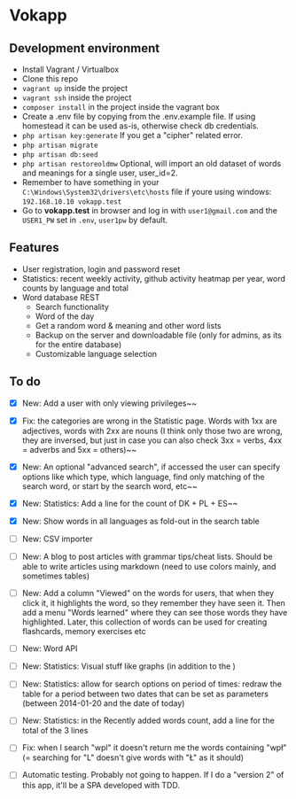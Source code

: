 # Vokapp

## Development environment
* Install Vagrant / Virtualbox
* Clone this repo
* `vagrant up` inside the project
* `vagrant ssh` inside the project
* `composer install` in the project inside the vagrant box
* Create a .env file by copying from the .env.example file. If using homestead it can be used as-is, otherwise check db credentials.
* `php artisan key:generate` If you get a "cipher" related error.
* `php artisan migrate`
* `php artisan db:seed`
* `php artisan restoreoldmw` Optional, will import an old dataset of words and meanings for a single user, user_id=2.
* Remember to have something in your `C:\Windows\System32\drivers\etc\hosts` file if youre using windows: `192.168.10.10 vokapp.test`
* Go to **vokapp.test** in browser and log in with `user1@gmail.com` and the `USER1_PW` set in `.env`, `user1pw` by default.

## Features
* User registration, login and password reset
* Statistics: recent weekly activity, github activity heatmap per year, word counts by language and total
* Word database REST
	* Search functionality
	* Word of the day
	* Get a random word & meaning and other word lists
	* Backup on the server and downloadable file (only for admins, as its for the entire database)
	* Customizable language selection

## To do
- [x] New: Add a user with only viewing privileges~~
- [x] Fix: the categories are wrong in the Statistic page. Words with 1xx are adjectives, words with 2xx are nouns (I think only those two are wrong, they are inversed, but just in case you can also check 3xx = verbs, 4xx = adverbs and 5xx = others)~~
- [x] New: An optional "advanced search", if accessed the user can specify options like which type, which language, find only matching of the search word, or start by the search word, etc~~
- [x] New: Statistics: Add a line for the count of DK + PL + ES~~
- [x] New: Show words in all languages as fold-out in the search table

- [ ] New: CSV importer
- [ ] New: A blog to post articles with grammar tips/cheat lists. Should be able to write articles using markdown (need to use colors mainly, and sometimes tables)
- [ ] New: Add a column "Viewed" on the words for users, that when they click it, it highlights the word, so they remember they have seen it. Then add a menu "Words learned" where they can see those words they have highlighted. Later, this collection of words can be used for creating flashcards, memory exercises etc
- [ ] New: Word API
- [ ] New: Statistics: Visual stuff like graphs (in addition to the )
- [ ] New: Statistics: allow for search options on period of times: redraw the table for a period between two dates that can be set as parameters (between 2014-01-20 and the date of today)
- [ ] New: Statistics: in the Recently added words count, add a line for the total of the 3 lines
- [ ] Fix: when I search "wpl" it doesn't return me the words containing "wpł" (= searching for "L" doesn't give words with "Ł" as it should)
- [ ] Automatic testing. Probably not going to happen. If I do a "version 2" of this app, it'll be a SPA developed with TDD.
